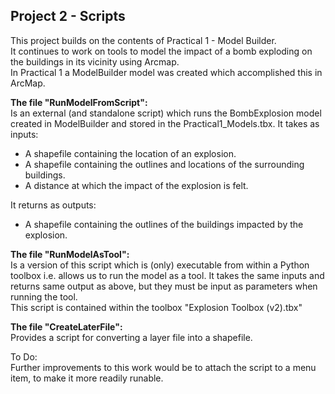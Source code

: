## Project 2 - Scripts

This project builds on the contents of Practical 1 - Model Builder.     
It continues to work on tools to model the impact of a bomb exploding on the buildings in its vicinity using Arcmap.    
In Practical 1 a ModelBuilder model was created which accomplished this in ArcMap.    

<b> The file "RunModelFromScript":</b>   
Is an external (and standalone script) which runs the BombExplosion model created in ModelBuilder and stored in the Practical1_Models.tbx. 
It takes as inputs: 
* A shapefile containing the location of an explosion.
* A shapefile containing the outlines and locations of the surrounding buildings.
* A distance at which the impact of the explosion is felt.  

It returns as outputs:  
* A shapefile containing the outlines of the buildings impacted by the explosion.

<b> The file "RunModelAsTool": </b>  
Is a version of this script which is (only) executable from within a Python toolbox i.e. allows us to run the model as a tool. 
It takes the same inputs and returns same output as above, but they must be input as parameters when running the tool.    
This script is contained within the toolbox "Explosion Toolbox (v2).tbx"  
			
<b> The file "CreateLaterFile":</b>  
Provides a script for converting a layer file into a shapefile.

To Do:  
Further improvements to this work would be to attach the script to a menu item, to make it more readily runable.
